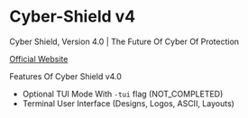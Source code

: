 # Cyber-Shield v4
 Cyber Shield, Version 4.0 | The Future Of Cyber Of Protection

 [Official Website](https://cybershield.shop/)

Features Of Cyber Shield v4.0

- Optional TUI Mode With ``-tui`` flag (NOT_COMPLETED)
- Terminal User Interface (Designs, Logos, ASCII, Layouts)
